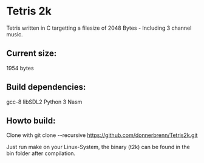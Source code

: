 # Tetris 2k

Tetris written in C targetting a filesize of 2048 Bytes - Including 3 channel music.


## Current size: 

1954 bytes

## Build dependencies:

gcc-8
libSDL2
Python 3
Nasm

## Howto build:
Clone with 
git clone --recursive https://github.com/donnerbrenn/Tetris2k.git

Just run make on your Linux-System, the binary (t2k) can be found in the bin folder after compilation.
